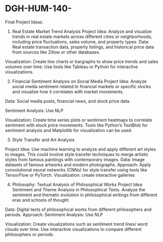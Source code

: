 # DGH-HUM-140-

 Final Project Ideas:
 
 
1. Real Estate Market Trend Analysis
Project Idea: 
Analyze and visualize trends in real estate markets across different cities or neighborhoods, including price fluctuations, sales volume, and property types.
Data: Real estate transaction data, property listings, and historical price data from sources like Zillow or other databases.

Visualization: Create line charts or bargraphs to show price trends and sales volumes over time. Use tools like Tableau or Python for interactive visualizations.

2. Financial Sentiment Analysis on Social Media
Project Idea: 
Analyze social media sentiment related to financial markets or specific stocks and visualize how it correlates with market movements.

Data: Social media posts, financial news, and stock price data.

Sentiment Analysis: Use NLP 

Visualization: Create time series plots or sentiment heatmaps to correlate sentiment with stock price movements. Tools like Python’s TextBlob for sentiment analysis and Matplotlib for visualization can be used.

3. Style Transfer and Art Analysis

Project Idea: 
Use machine learning to analyze and apply different art styles to images. This could involve style transfer techniques to merge artistic styles from famous paintings with contemporary images.
Data: Image datasets of famous artworks and modern photographs.
Approach:
Apply convolutional neural networks (CNNs) for style transfer using tools like TensorFlow or PyTorch.
Visualization: create interactive galleries 

4. Philosophy: Textual Analysis of Philosophical Works
Project Idea: 
Sentiment and Theme Analysis in Philosophical Texts. Analyze the sentiment and thematic evolution in philosophical writings from different eras and schools of thought.

Data: Digital texts of philosophical works from different philosophers and periods.
Approach: Sentiment Analysis: Use NLP 

Visualization: Create visualizations such as sentiment trend lines/ word clouds over time. Use interactive visualizations to compare different philosophers or periods.
